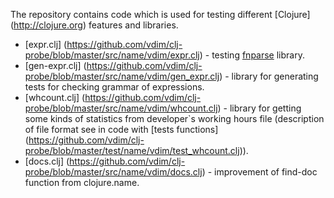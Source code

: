 The repository contains code which is used for testing different
[Clojure] (http://clojure.org) features and libraries.

* [expr.clj] (https://github.com/vdim/clj-probe/blob/master/src/name/vdim/expr.clj) - 
testing [fnparse](https://github.com/joshua-choi/fnparse) library.
* [gen-expr.clj] (https://github.com/vdim/clj-probe/blob/master/src/name/vdim/gen_expr.clj) - 
library for generating tests for checking grammar of expressions.
* [whcount.clj] (https://github.com/vdim/clj-probe/blob/master/src/name/vdim/whcount.clj) - 
library for getting some kinds of statistics from developer`s working hours file 
(description of file format see in code with 
[tests functions] (https://github.com/vdim/clj-probe/blob/master/test/name/vdim/test_whcount.clj)).
* [docs.clj] (https://github.com/vdim/clj-probe/blob/master/src/name/vdim/docs.clj) - 
improvement of find-doc function from clojure.name.
